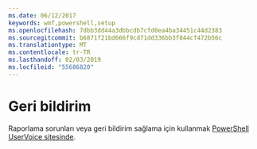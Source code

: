 ```yaml
---
ms.date: 06/12/2017
keywords: wmf,powershell,setup
ms.openlocfilehash: 7dbb3dd44a3dbbcdb7cfd0ea4ba34451c44d2383
ms.sourcegitcommit: b6871f21bd666f9cd71dd336bb3f844cf472b56c
ms.translationtype: MT
ms.contentlocale: tr-TR
ms.lasthandoff: 02/03/2019
ms.locfileid: "55686820"
---
```

# <a name="feedback"></a>Geri bildirim
Raporlama sorunları veya geri bildirim sağlama için kullanmak [PowerShell UserVoice sitesinde](http://windowsserver.uservoice.com/forums/301869-powershell).
